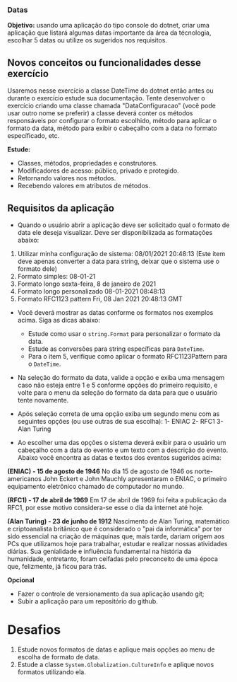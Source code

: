 ### Datas

**Objetivo:** usando uma aplicação do tipo console do dotnet, criar uma aplicação que listará algumas datas importante da área da técnologia, escolhar 5 datas ou utilize os sugeridos nos requisitos.

## Novos conceitos ou funcionalidades desse exercício

Usaremos nesse exercício a classe DateTime do dotnet então antes ou durante o exercício estude sua documentação.
Tente desenvolver o exercício criando uma classe chamada "DataConfiguracao" (você pode usar outro nome se preferir) a classe deverá conter os métodos responsáveis por configurar o formato escolhido, método para aplicar o formato da data, método para exibir o cabeçalho com a data no formato específicado, etc.

**Estude:**
- Classes, métodos, propriedades e construtores.
- Modificadores de acesso: público, privado e protegido.
- Retornando valores nos métodos.
- Recebendo valores em atributos de métodos.

## Requisitos da aplicação

- Quando o usuário abrir a aplicação deve ser solicitado qual o formato de data ele deseja visualizar. Deve ser disponibilizada as formatações abaixo:
1. Utilizar minha configuração de sistema: 08/01/2021 20:48:13 (Este item deve apenas converter a data para string, deixar que o sistema use o formato dele)
2. Formato simples: 08-01-21
3. Formato longo sexta-feira, 8 de janeiro de 2021
4. Formato longo personalizado 08-01-2021 08:48:13
5. Formato RFC1123 pattern Fri, 08 Jan 2021 20:48:13 GMT

- Você deverá mostrar as datas conforme os formatos nos exemplos acima. Siga as dicas abaixo:
	- Estude como usar o `string.Format` para personalizar o formato da data.
	- Estude as conversões para string específicas para `DateTime`.
	- Para o item 5, verifique como aplicar o formato RFC1123Pattern para o `DateTime`.
	
- Na seleção do formato da data, valide a opção e exiba uma mensagem caso não esteja entre 1 e 5 conforme opções do primeiro requisito, e volte para o menu da seleção do formato da data para que o usuário tente novamente.

- Após seleção correta de uma opção exiba um segundo menu com as seguintes opções (ou use outras de sua escolha):
1- ENIAC
2- RFC1
3- Alan Turing

- Ao escolher uma das opções o sistema deverá exibir para o usuário um cabeçalho com a data do evento e um texto com a descrição do evento. Abaixo você encontra as datas e textos dos eventos sugeridos acima:

**(ENIAC) - 15 de agosto de 1946**
No dia 15 de agosto de 1946 os norte-americanos John Eckert e John Mauchly apresentaram o ENIAC, o primeiro equipamento eletrônico chamado de computador no mundo.

**(RFC1) - 17 de abril de 1969**
Em 17 de abril de 1969 foi feita a publicação da RFC1, por esse motivo considera-se esse o dia da internet até hoje.

**(Alan Turing) - 23 de junho de 1912**
Nascimento de Alan Turing, matemático e criptoanalista britânico que é considerado o "pai da informática" por ter sido essencial na criação de máquinas que, mais tarde, dariam origem aos PCs que utilizamos hoje para trabalhar, estudar e realizar nossas atividades diárias. Sua genialidade e influência fundamental na história da humanidade, entretanto, foram ceifadas pelo preconceito de uma época que, felizmente, já ficou para trás.

**Opcional**
- Fazer o controle de versionamento da sua aplicação usando git;
- Subir a aplicação para um repositório do github.

# Desafios

1. Estude novos formatos de datas e aplique mais opções ao menu de escolha de formato de data.
2. Estude a classe `System.Globalization.CultureInfo` e aplique novos formatos utilizando ela.